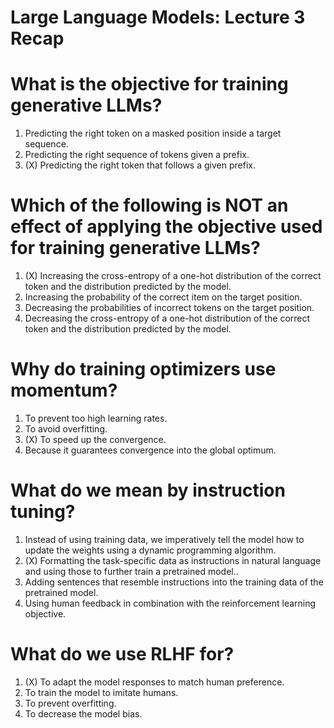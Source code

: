 # Large Language Models: Lecture 3 Recap



# What is the objective for training generative LLMs?

1. Predicting the right token on a masked position inside a target sequence.
2. Predicting the right sequence of tokens given a prefix.
3. (X) Predicting the right token that follows a given prefix.


<!-- # Which of the following is the formula for the cross-entropy loss? -->

<!-- 1. $\max(0, 1 - \hat{y} \cdot y)$ -->
<!-- 2. $(y - \hat{y}^2)$ -->
<!-- 3. (X) $- \frac{1}{|\mathcal{D}|} \sum_{(x,y) \in \mathcal{D}} \log p_{\theta}(y|x)$ -->


# Which of the following is NOT an effect of applying the objective used for training generative LLMs?

1. (X) Increasing the cross-entropy of a one-hot distribution of the correct token
   and the distribution predicted by the model.
2. Increasing the probability of the correct item on the target position.
3. Decreasing the probabilities of incorrect tokens on the target position.
4. Decreasing the cross-entropy of a one-hot distribution of the correct token
   and the distribution predicted by the model.


# Why do training optimizers use momentum?

1. To prevent too high learning rates.
2. To avoid overfitting.
3. (X) To speed up the convergence.
4. Because it guarantees convergence into the global optimum.


# What do we mean by instruction tuning?

1. Instead of using training data, we imperatively tell the model how to update the weights using a dynamic programming algorithm.
2. (X) Formatting the task-specific data as instructions in natural language and using those to further train a pretrained model..
3. Adding sentences that resemble instructions into the training data of the pretrained model.
4. Using human feedback in combination with the reinforcement learning objective.


# What do we use RLHF for?

1. (X) To adapt the model responses to match human preference.
2. To train the model to imitate humans.
3. To prevent overfitting.
4. To decrease the model bias.
